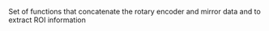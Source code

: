 
Set of functions that concatenate the rotary encoder and mirror data and to extract ROI information
